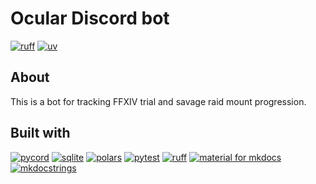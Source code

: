 # Ocular Discord bot

[![ruff](https://img.shields.io/endpoint?url=https://raw.githubusercontent.com/astral-sh/ruff/main/assets/badge/v2.json&style=flat-square&labelColor=393f46)](https://github.com/astral-sh/ruff)
[![uv](https://img.shields.io/endpoint?url=https://raw.githubusercontent.com/astral-sh/uv/main/assets/badge/v0.json&style=flat-square&labelColor=393f46)](https://github.com/astral-sh/uv)

## About

This is a bot for tracking FFXIV trial and savage raid mount progression.

## Built with

[![pycord](https://img.shields.io/badge/pycord-3776AB?style=for-the-badge&logo=python&logoColor=white)](https://guide.pycord.dev/)
[![sqlite](https://img.shields.io/badge/sqlite-003B57?style=for-the-badge&logo=sqlite&logoColor=white)](https://aiosqlite.omnilib.dev/en/stable/)
[![polars](https://img.shields.io/badge/polars-CD792C?style=for-the-badge&logo=polars&logoColor=white)](https://pola.rs/)
[![pytest](https://img.shields.io/badge/pytest-%230A9EDC?style=for-the-badge&logo=pytest&logoColor=white)](https://docs.pytest.org/en/stable/)
[![ruff](https://img.shields.io/badge/ruff-D7FF64?style=for-the-badge&logo=ruff&logoColor=black)](https://docs.astral.sh/ruff/)
[![material for mkdocs](https://img.shields.io/badge/material_for_mkdocs-%23526CFE?style=for-the-badge&logo=materialformkdocs&logoColor=white)](https://squidfunk.github.io/mkdocs-material/)
[![mkdocstrings](https://img.shields.io/badge/mkdocstrings-%23526CFE?style=for-the-badge)](https://mkdocstrings.github.io/)
